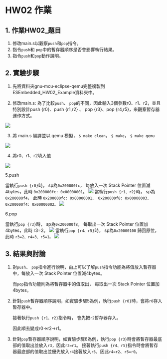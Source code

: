 HW02 作業
===
## 1. 作業HW02_題目
1. 修改main.s以觀察`push`和`pop`指令。
2. 指令`push`和 `pop`中的暫存器順序是否會影響執行結果。
3. 指令`push`和`pop`動作說明。

## 2. 實驗步驟
1. 先將資料夾gnu-mcu-eclipse-qemu完整複製到ESEmbedded_HW02_Example資料夾中。

2. 修改main.s:
	為了比較`push`、 `pop`的不同，因此輸入3個參數r0、r1、r2，並且特別設計push {r0}、push {r1,r2} 、 pop {r3}、pop {r4,r5}，來觀察暫存器運作方式。

![](https://github.com/o1o1o0123/ESEmbedded_HW02/blob/master/img-folder/0.JPG)

3. 將 main.s 編譯並以 qemu 模擬， `$ make clean`， `$ make`， `$ make qemu`

![](https://github.com/o1o1o0123/ESEmbedded_HW02/blob/master/img-folder/01.JPG)

4. 將r0、r1、r2填入值

![](https://github.com/o1o1o0123/ESEmbedded_HW02/blob/master/img-folder/4.JPG)

5.push

當執行`push {r0}`時， sp為`0x200000fc`， 每放入一次 Stack Pointer 位置減4bytes，此時 `0x200000fc: 0x00000001`。
![](https://github.com/o1o1o0123/ESEmbedded_HW02/blob/master/img-folder/5.JPG)
當執行`push {r1、r2}`時， sp為`0x200000f4`， 此時 `0x200000fc: 0x00000001、
					       0x200000f8: 0x00000003、
					       0x200000f4: 0x00000002。`
![](https://github.com/o1o1o0123/ESEmbedded_HW02/blob/master/img-folder/6.JPG)

6.pop

當執行`pop {r3}`時， sp為`0x200000f8`， 每取出一次 Stack Pointer 位置加 4bytes，此時 r3=2。
![](https://github.com/o1o1o0123/ESEmbedded_HW02/blob/master/img-folder/7.JPG)
當執行`pop {r4、r5}`時， sp為`0x20000100` 歸回原位， 此時 `r3=2、r4=3、r5=1。`
![](https://github.com/o1o1o0123/ESEmbedded_HW02/blob/master/img-folder/8.JPG)

## 3. 結果與討論
1. 對`push`、 `pop`指令進行說明，由上可以了解`push`指令功能為將值放入暫存器中，每放入一次 Stack Pointer 位置減4bytes。

   而`pop`指令功能則為將暫存器中的值取出， 每取出一次 Stack Pointer 位置加 4bytes。
   
2. 針對`push`暫存器順序說明，如實驗步驟5為例，執行`push {r0}`時，會將`r0`存入暫存器中。

   接著執行`push {r1、r2}`指令時， 會先把`r2`暫存器存入。
   
   因此順去變成r0->r2->r1。
   
3. 針對`pop`暫存器順序說明，如實驗步驟6為例，執行`pop {r3}`時會將暫存器最底部的值取出並放入`r3`，因此`r3=r1`。
   接著執行`push {r4、r5}`指令時會將暫存器最底部的值取出並優先放入`r4`接著放入`r5`，因此`r4=r2`、`r5=r0`。
